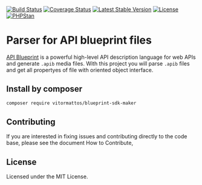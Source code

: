 [![Build
Status](https://travis-ci.org/vitormattos/blueprint-sdk-maker.svg?branch=master)](https://travis-ci.org/vitormattos/blueprint-sdk-maker)
[![Coverage
Status](https://coveralls.io/repos/vitormattos/blueprint-sdk-maker/badge.svg?branch=master&service=github)](https://coveralls.io/github/vitormattos/blueprint-sdk-maker?branch=master)
[![Latest Stable
Version](https://poser.pugx.org/vitormattos/blueprint-sdk-maker/v/stable)](https://packagist.org/packages/vitormattos/blueprint-sdk-maker)
[![License](https://poser.pugx.org/vitormattos/blueprint-sdk-maker/license)](https://packagist.org/packages/vitormattos/blueprint-sdk-maker)
[![PHPStan](https://img.shields.io/badge/PHPStan-enabled-brightgreen.svg?style=flat)](https://github.com/phpstan/phpstan)

# Parser for API blueprint files

[API Blueprint](https://apiblueprint.org/) is a powerful high-level API
description language for web APIs and generate `.apib` media files. With this
project you will parse `.apib` files and get all propertyes of file with
oriented object interface.

## Install by composer

```bash
composer require vitormattos/blueprint-sdk-maker
```

## Contributing

If you are interested in fixing issues and contributing directly to the code
base, please see the document How to Contribute, 

## License

Licensed under the MIT License.
